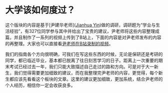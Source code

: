 # 大学该如何度过？

这个版块的内容是基于[尹建华老师]([Jianhua Yin](https://jhyin12.github.io/))做的调研，调研题为“学业与生活经验”，有327位同学参与其中并给出了宝贵的建议，尹老师将这些内容整理成篇，并且制作了一系列的视频上传到了B站上，下面的内容是对尹老师发布的内容的再整理。大家也可以直接看[尹老师在B站录制的视频](https://www.bilibili.com/video/BV1j7kqYLEmx/?share_source=copy_web&vd_source=f05618a558fd30c5e0096895a624d17f)。

我们的指南各个方向很明确，可我们在写这些东西的时候，无论是保研还是考研的同学，都已临近毕业，基本都已脱离了往日刻苦学习的日子。距离上一次重要的期末考试已经过去一年，我们只能大致描述自己走过的路和方向。可是对于大一新生，我们觉得需要更加细致的建议，而在我整理完尹老师的内容，更觉得，每个新生都应该先看看这个板块的文章。这里的建议更加细致，更加系统，结合尹老师的个人经历，相信你一定会收获良多。